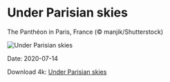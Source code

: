 # Under Parisian skies

The Panthéon in Paris, France (© manjik/Shutterstock)

![Under Parisian skies](https://bing.com/th?id=OHR.PantheonParis_EN-US9910328355_UHD.jpg&rf=LaDigue_UHD.jpg&pid=hp&w=1024&h=576)

Date: 2020-07-14

Download 4k: [Under Parisian skies](https://bing.com/th?id=OHR.PantheonParis_EN-US9910328355_UHD.jpg&rf=LaDigue_UHD.jpg&pid=hp&w=3840&h=2160)

